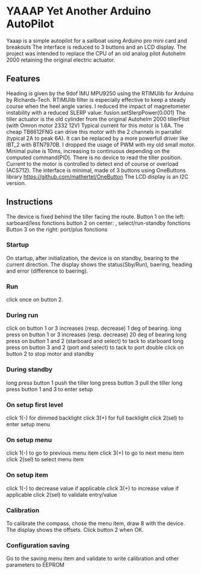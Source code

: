 # YAAAP Yet Another Arduino AutoPilot

Yaaap  is a simple autopilot for a sailboat using Arduino pro mini card and breakouts
The interface is reduced to 3 buttons and an LCD display.
The project was intended to replace the CPU of an old analog pilot Autohelm 2000 retaining the original electric actuator.


## Features

Heading is given by the 9dof IMU MPU9250 using the RTIMUlib for Arduino by Richards-Tech.
RTIMUlib filter is especially effective to keep a steady course when the heel angle varies.
I reduced the impact of magnetometer instability with a reduced SLERP value: fusion.setSlerpPower(0.001)
The tiller actuator is the old cylinder from the original Autohelm 2000 tillerPilot (with Omron motor 2332 12V)
Typical current for this motor is 1.6A. The cheap TB6612FNG can drive this motor with the 2 channels in parrallel (typical 2A to peak 6A).
It can be replaced by a more powerfull driver like IBT_2 with BTN7970B. 
I dropped the usage of PWM with my old small motor. Minimal pulse is 10ms, increasing to continuous depending on the computed command(PID).
There is no device to read the tiller position. Current to the motor is controlled to detect end of course or overload (ACS712).
The interface is minimal, made of 3 buttons using OneButtons library https://github.com/mathertel/OneButton
The LCD display is an I2C version.
   
## Instructions
The device is fixed behind the tiller facing the route.
Button 1 on the left: sarboard/less fonctions
button 2 on center: , select/run-standby fonctions
Button 3 on the right: port/plus fonctions
	
### Startup
On startup, after initialization, the device is on standby, bearing to the current direction.
The display shows the status(Sby/Run), baering, heading and error (difference to baering).
   
### Run
click once on button 2.

### During run
click on button 1 or 3 increases (resp. decrease) 1 deg of bearing.
long press on button 1 or 3 increases (resp. decrease) 20 deg of bearing
long press on button 1 and 2 (starboard and select) to tack to starboard
long press on button 3 and 2 (port and select) to tack to port
double click on button 2 to stop motor and standby
	
### During standby
long press button 1 push the tiller
long press button 3 pull the tiller
long press button 1 and 3 to enter setup

### On setup first level
click 1(-) for dimmed backlight
click 3(+) for full backlight
click 2(sel) to enter setup menu
### On setup menu
click 1(-) to go to previous menu item
click 3(+) to go to next menu item
click 2(sel) to select menu item
### On setup item
click 1(-) to decrease value if applicable
click 3(+) to increase value if applicable
click 2(sel) to validate entry/value

### Calibration
To calibrate the compass, chose the menu item, draw 8 with the device. The display shows the offsets.
Click button 2 when OK.

### Configuration saving
Go to the saving menu item and validate to write calibration and other parameters to EEPROM

